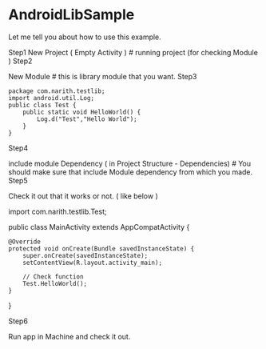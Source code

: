 # AndroidLibSample
Let me tell you about how to use this example.

Step1
New Project ( Empty Activity ) # running project (for checking Module )
Step2

New Module # this is library module that you want.
Step3

    package com.narith.testlib;
    import android.util.Log;
    public class Test {
        public static void HelloWorld() {
            Log.d("Test","Hello World");
        }
    }


Step4

include module Dependency ( in Project Structure - Dependencies) # You should make sure that include Module dependency from which you made.
Step5

Check it out that it works or not. ( like below )

import com.narith.testlib.Test;

public class MainActivity extends AppCompatActivity {

    @Override
    protected void onCreate(Bundle savedInstanceState) {
        super.onCreate(savedInstanceState);
        setContentView(R.layout.activity_main);

        // Check function
        Test.HelloWorld();
    }
}


Step6

Run app in Machine and check it out.
